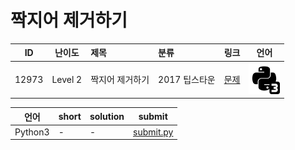 # 짝지어 제거하기

| ID | 난이도 | 제목 | 분류 | 링크 | 언어 |
| -- | ---- | :-- | :-- | --- | --- |
| 12973 | Level 2 | 짝지어 제거하기 | 2017 팁스타운 | [문제](https://programmers.co.kr/learn/courses/30/lessons/12973) | [![python3](/assets/python3.svg)](submit.py) |

| 언어 | short | solution | submit |
| --- | ----- | -------- | ------ |
| Python3 | - | - | [submit.py](submit.py) |
